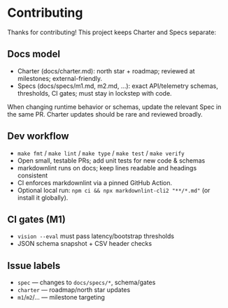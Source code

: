# Contributing

Thanks for contributing! This project keeps Charter and Specs separate:

## Docs model
- Charter (docs/charter.md): north star + roadmap; reviewed at milestones; external-friendly.
- Specs (docs/specs/m1.md, m2.md, ...): exact API/telemetry schemas, thresholds, CI gates; must stay in lockstep with code.

When changing runtime behavior or schemas, update the relevant Spec in the same PR. Charter updates should be rare and reviewed broadly.

## Dev workflow
- `make fmt` / `make lint` / `make type` / `make test` / `make verify`
- Open small, testable PRs; add unit tests for new code & schemas
- markdownlint runs on docs; keep lines readable and headings consistent
- CI enforces markdownlint via a pinned GitHub Action.
- Optional local run: `npm ci && npx markdownlint-cli2 "**/*.md"` (or install it globally).

## CI gates (M1)
- `vision --eval` must pass latency/bootstrap thresholds
- JSON schema snapshot + CSV header checks

## Issue labels
- `spec` — changes to `docs/specs/*`, schema/gates
- `charter` — roadmap/north star updates
- `m1`/`m2`/... — milestone targeting
